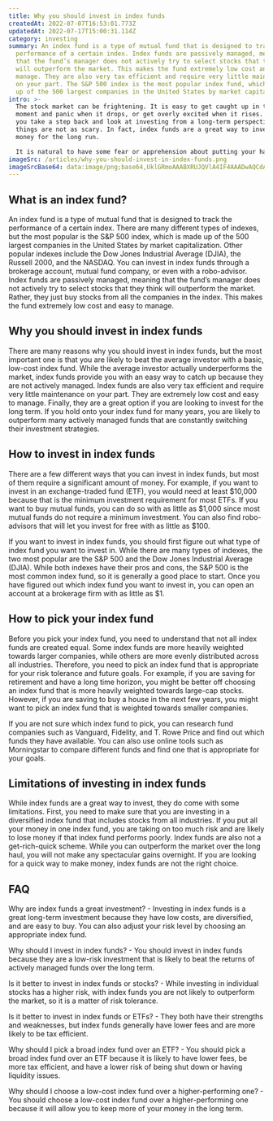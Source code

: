 ```yaml
---
title: Why you should invest in index funds
createdAt: 2022-07-07T16:53:01.773Z
updatedAt: 2022-07-17T15:00:31.114Z
category: investing
summary: An index fund is a type of mutual fund that is designed to track the
  performance of a certain index. Index funds are passively managed, meaning
  that the fund’s manager does not actively try to select stocks that they think
  will outperform the market. This makes the fund extremely low cost and easy to
  manage. They are also very tax efficient and require very little maintenance
  on your part. The S&P 500 index is the most popular index fund, which is made
  up of the 500 largest companies in the United States by market capitalization.
intro: >-
  The stock market can be frightening. It is easy to get caught up in the
  moment and panic when it drops, or get overly excited when it rises. But if
  you take a step back and look at investing from a long-term perspective,
  things are not as scary. In fact, index funds are a great way to invest your
  money for the long run. 

  It is natural to have some fear or apprehension about putting your hard-earned money at risk by investing in the stock market. After all, many people witnessed the bursting of the dotcom bubble first hand and saw their retirement accounts plummet as a result. However, that does not mean you should avoid investing in stocks altogether—not even with recent recession still fresh on everyone’s mind.
imageSrc: /articles/why-you-should-invest-in-index-funds.png
imageSrcBase64: data:image/png;base64,UklGRmoAAABXRUJQVlA4IF4AAADwAQCdASoKAAoAAUAmJaQAAn+0UM10gwAA/vvXz3+g29awaRYZec1vsitf3/KbBZpoZeWOziNjRb/BQh6gJMPRGwA+dODqOG0XH+ps0PF3ut1gzj1LLVI/GbBwAAAA
---
```


## What is an index fund?

An index fund is a type of mutual fund that is designed to track the performance of a certain index. There are many different types of indexes, but the most popular is the S&P 500 index, which is made up of the 500 largest companies in the United States by market capitalization. Other popular indexes include the Dow Jones Industrial Average (DJIA), the Russell 2000, and the NASDAQ. You can invest in index funds through a brokerage account, mutual fund company, or even with a robo-advisor. Index funds are passively managed, meaning that the fund’s manager does not actively try to select stocks that they think will outperform the market. Rather, they just buy stocks from all the companies in the index. This makes the fund extremely low cost and easy to manage.

## Why you should invest in index funds

There are many reasons why you should invest in index funds, but the most important one is that you are likely to beat the average investor with a basic, low-cost index fund. While the average investor actually underperforms the market, index funds provide you with an easy way to catch up because they are not actively managed. Index funds are also very tax efficient and require very little maintenance on your part. They are extremely low cost and easy to manage. Finally, they are a great option if you are looking to invest for the long term. If you hold onto your index fund for many years, you are likely to outperform many actively managed funds that are constantly switching their investment strategies.

## How to invest in index funds

There are a few different ways that you can invest in index funds, but most of them require a significant amount of money. For example, if you want to invest in an exchange-traded fund (ETF), you would need at least $10,000 because that is the minimum investment requirement for most ETFs. If you want to buy mutual funds, you can do so with as little as $1,000 since most mutual funds do not require a minimum investment. You can also find robo-advisors that will let you invest for free with as little as $100.

If you want to invest in index funds, you should first figure out what type of index fund you want to invest in. While there are many types of indexes, the two most popular are the S&P 500 and the Dow Jones Industrial Average (DJIA). While both indexes have their pros and cons, the S&P 500 is the most common index fund, so it is generally a good place to start. Once you have figured out which index fund you want to invest in, you can open an account at a brokerage firm with as little as $1.

## How to pick your index fund

Before you pick your index fund, you need to understand that not all index funds are created equal. Some index funds are more heavily weighted towards larger companies, while others are more evenly distributed across all industries. Therefore, you need to pick an index fund that is appropriate for your risk tolerance and future goals. For example, if you are saving for retirement and have a long time horizon, you might be better off choosing an index fund that is more heavily weighted towards large-cap stocks. However, if you are saving to buy a house in the next few years, you might want to pick an index fund that is weighted towards smaller companies.

If you are not sure which index fund to pick, you can research fund companies such as Vanguard, Fidelity, and T. Rowe Price and find out which funds they have available. You can also use online tools such as Morningstar to compare different funds and find one that is appropriate for your goals.

## Limitations of investing in index funds

While index funds are a great way to invest, they do come with some limitations. First, you need to make sure that you are investing in a diversified index fund that includes stocks from all industries. If you put all your money in one index fund, you are taking on too much risk and are likely to lose money if that index fund performs poorly. Index funds are also not a get-rich-quick scheme. While you can outperform the market over the long haul, you will not make any spectacular gains overnight. If you are looking for a quick way to make money, index funds are not the right choice.

## FAQ

Why are index funds a great investment? - Investing in index funds is a great long-term investment because they have low costs, are diversified, and are easy to buy. You can also adjust your risk level by choosing an appropriate index fund.

Why should I invest in index funds? - You should invest in index funds because they are a low-risk investment that is likely to beat the returns of actively managed funds over the long term.

Is it better to invest in index funds or stocks? - While investing in individual stocks has a higher risk, with index funds you are not likely to outperform the market, so it is a matter of risk tolerance.

Is it better to invest in index funds or ETFs? - They both have their strengths and weaknesses, but index funds generally have lower fees and are more likely to be tax efficient.

Why should I pick a broad index fund over an ETF? - You should pick a broad index fund over an ETF because it is likely to have lower fees, be more tax efficient, and have a lower risk of being shut down or having liquidity issues.

Why should I choose a low-cost index fund over a higher-performing one? - You should choose a low-cost index fund over a higher-performing one because it will allow you to keep more of your money in the long term.

